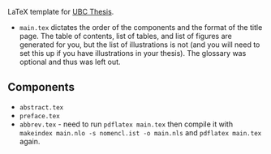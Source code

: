LaTeX template for [UBC Thesis](https://www.grad.ubc.ca/current-students/dissertation-thesis-preparation/structure-theses-dissertations).

- `main.tex` dictates the order of the components and the format of the title page. The table of contents, list of tables, and list of figures are generated for you, but the list of illustrations is not (and you will need to set this up if you have illustrations in your thesis). The glossary was optional and thus was left out.

## Components
- `abstract.tex`
- `preface.tex`
- `abbrev.tex` - need to run `pdflatex main.tex` then compile it with `makeindex main.nlo -s nomencl.ist -o main.nls` and `pdflatex main.tex` again.

